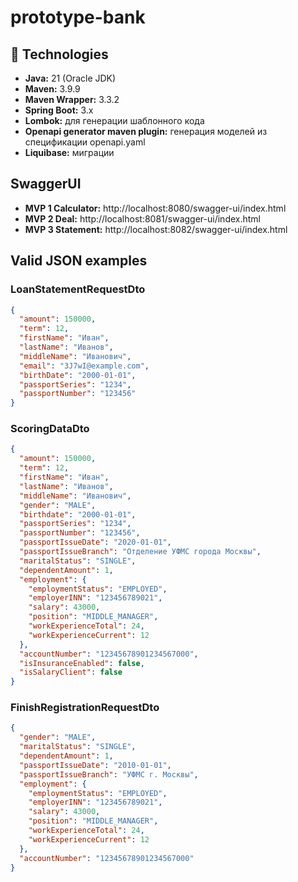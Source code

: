 # prototype-bank

## 🔧 Technologies

-   **Java:** 21 (Oracle JDK)
-   **Maven:** 3.9.9
-   **Maven Wrapper:** 3.3.2
-   **Spring Boot:** 3.x
-   **Lombok:** для генерации шаблонного кода
-   **Openapi generator maven plugin:** генерация моделей из спецификации openapi.yaml
-   **Liquibase:** миграции

## SwaggerUI

-   **MVP 1 Calculator:** http://localhost:8080/swagger-ui/index.html
-   **MVP 2 Deal:** http://localhost:8081/swagger-ui/index.html
-   **MVP 3 Statement:** http://localhost:8082/swagger-ui/index.html

## Valid JSON examples

### LoanStatementRequestDto

```JSON
{
  "amount": 150000,
  "term": 12,
  "firstName": "Иван",
  "lastName": "Иванов",
  "middleName": "Иванович",
  "email": "3J7wI@example.com",
  "birthDate": "2000-01-01",
  "passportSeries": "1234",
  "passportNumber": "123456"
}
```

### ScoringDataDto

```JSON
{
  "amount": 150000,
  "term": 12,
  "firstName": "Иван",
  "lastName": "Иванов",
  "middleName": "Иванович",
  "gender": "MALE",
  "birthdate": "2000-01-01",
  "passportSeries": "1234",
  "passportNumber": "123456",
  "passportIssueDate": "2020-01-01",
  "passportIssueBranch": "Отделение УФМС города Москвы",
  "maritalStatus": "SINGLE",
  "dependentAmount": 1,
  "employment": {
    "employmentStatus": "EMPLOYED",
    "employerINN": "123456789021",
    "salary": 43000,
    "position": "MIDDLE_MANAGER",
    "workExperienceTotal": 24,
    "workExperienceCurrent": 12
  },
  "accountNumber": "12345678901234567000",
  "isInsuranceEnabled": false,
  "isSalaryClient": false
}
```

### FinishRegistrationRequestDto

```JSON
{
  "gender": "MALE",
  "maritalStatus": "SINGLE",
  "dependentAmount": 1,
  "passportIssueDate": "2010-01-01",
  "passportIssueBranch": "УФМС г. Москвы",
  "employment": {
    "employmentStatus": "EMPLOYED",
    "employerINN": "123456789021",
    "salary": 43000,
    "position": "MIDDLE_MANAGER",
    "workExperienceTotal": 24,
    "workExperienceCurrent": 12
  },
  "accountNumber": "12345678901234567000"
}
```
